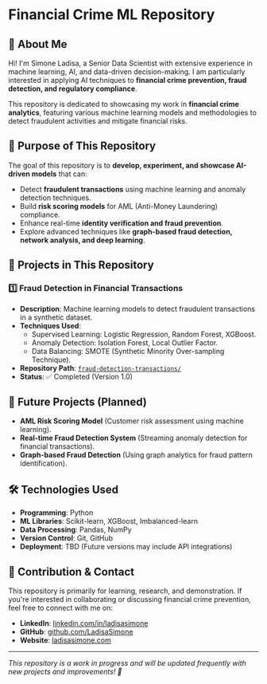 # Financial Crime ML Repository

## 📌 About Me
Hi! I'm Simone Ladisa, a Senior Data Scientist with extensive experience in machine learning, AI, and data-driven decision-making. I am particularly interested in applying AI techniques to **financial crime prevention, fraud detection, and regulatory compliance**.

This repository is dedicated to showcasing my work in **financial crime analytics**, featuring various machine learning models and methodologies to detect fraudulent activities and mitigate financial risks.

## 🎯 Purpose of This Repository
The goal of this repository is to **develop, experiment, and showcase AI-driven models** that can:
- Detect **fraudulent transactions** using machine learning and anomaly detection techniques.
- Build **risk scoring models** for AML (Anti-Money Laundering) compliance.
- Enhance real-time **identity verification and fraud prevention**.
- Explore advanced techniques like **graph-based fraud detection, network analysis, and deep learning**.

## 🚀 Projects in This Repository

### 1️⃣ Fraud Detection in Financial Transactions
- **Description**: Machine learning models to detect fraudulent transactions in a synthetic dataset.
- **Techniques Used**: 
  - Supervised Learning: Logistic Regression, Random Forest, XGBoost.
  - Anomaly Detection: Isolation Forest, Local Outlier Factor.
  - Data Balancing: SMOTE (Synthetic Minority Over-sampling Technique).
- **Repository Path**: [`fraud-detection-transactions/`](./fraud-detection-transactions/)
- **Status**: ✅ Completed (Version 1.0)

## 📅 Future Projects (Planned)
- **AML Risk Scoring Model** (Customer risk assessment using machine learning).
- **Real-time Fraud Detection System** (Streaming anomaly detection for financial transactions).
- **Graph-based Fraud Detection** (Using graph analytics for fraud pattern identification).

## 🛠️ Technologies Used
- **Programming**: Python
- **ML Libraries**: Scikit-learn, XGBoost, Imbalanced-learn
- **Data Processing**: Pandas, NumPy
- **Version Control**: Git, GitHub
- **Deployment**: TBD (Future versions may include API integrations)

## 🤝 Contribution & Contact
This repository is primarily for learning, research, and demonstration. If you're interested in collaborating or discussing financial crime prevention, feel free to connect with me on:
- **LinkedIn**: [linkedin.com/in/ladisasimone](https://www.linkedin.com/in/ladisasimone/)
- **GitHub**: [github.com/LadisaSimone](https://github.com/LadisaSimone/)
- **Website**: [ladisasimone.com](https://ladisasimone.com)

---
_This repository is a work in progress and will be updated frequently with new projects and improvements! 🚀_
